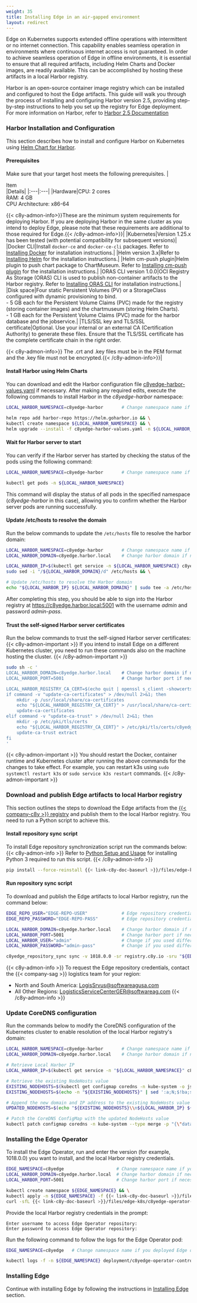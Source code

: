 ```yaml
---
weight: 35
title: Installing Edge in an air-gapped environment
layout: redirect
---
```


Edge on Kubernetes supports extended offline operations with intermittent or no internet connection. This capability enables seamless operation in environments where continuous internet access is not guaranteed. In order to achieve seamless operation of Edge in offline environments, it is essential to ensure that all required artifacts, including Helm Charts and Docker images, are readily available. This can be accomplished by hosting these artifacts in a local Harbor registry.

Harbor is an open-source container image registry which can be installed and configured to host the Edge artifacts. This guide will walk you through the process of installing and configuring Harbor version 2.5, providing step-by-step instructions to help you set up the registry for Edge deployment. For more information on Harbor, refer to [Harbor 2.5 Documentation](https://goharbor.io/docs/2.5.0/)

### Harbor Installation and Configuration
This section describes how to install and configure Harbor on Kubernetes using [Helm Chart for Harbor](https://artifacthub.io/packages/helm/harbor/harbor/1.9.6).

#### Prerequisites
Make sure that your target host meets the following prerequisites.
|<div style="width:140px">Item</div>|Details|
|:---|:---|
|Hardware|CPU: 2 cores<br>RAM: 4 GB<br>CPU Architecture: x86-64 <p><p>{{< c8y-admon-info>}}These are the minimum system requirements for deploying Harbor. If you are deploying Harbor in the same cluster as you intend to deploy Edge, please note that these requirements are additional to those required for Edge.{{< /c8y-admon-info>}}|
|Kubernetes|Version 1.25.x has been tested (with potential compatibility for subsequent versions)|
|Docker CLI|Install `docker-ce` and `docker-ce-cli` packages. Refer to [Installing Docker](https://docs.docker.com/engine/install/) for installation instructions.|
|Helm version 3.x|Refer to [Installing Helm](https://helm.sh/docs/intro/install/) for the installation instructions.|
|Helm cm-push plugin|Helm plugin to push chart package to ChartMuseum. Refer to [Installing cm-push plugin](https://github.com/chartmuseum/helm-push?tab=readme-ov-file#install) for the installation instructions.|
|ORAS CLI version 1.0.0|OCI Registry As Storage (ORAS) CLI is used to publish non-container artifacts to the Harbor registry. Refer to [Installing ORAS CLI](https://oras.land/docs/installation) for installation instructions.|  
|Disk space|Four static Persistent Volumes (PV) or a StorageClass configured with dynamic provisioning to bind.<br>- 5 GB each for the Persistent Volume Claims (PVC) made for the registry (storing container images) and the chartmuseum (storing Helm Charts).<br>- 1 GB each for the Persistent Volume Claims (PVC) made for the harbor database and the jobservice.|
|TLS/SSL key and TLS/SSL certificate|Optional. Use your internal or an external CA (Certification Authority) to generate these files. Ensure that the TLS/SSL certificate has the complete certificate chain in the right order.<p><p>{{< c8y-admon-info>}} The .crt and .key files must be in the PEM format and the .key file must not be encrypted.{{< /c8y-admon-info>}}|

#### Install Harbor using Helm Charts
You can download and edit the Harbor configuration file [c8yedge-harbor-values.yaml](/files/edge-k8s/c8yedge-harbor-values.yaml) if necessary.
After making any required edits, execute the following commands to install Harbor in the *c8yedge-harbor* namespace:

```bash
LOCAL_HARBOR_NAMESPACE=c8yedge-harbor  		# Change namespace name if necessary

helm repo add harbor-repo https://helm.goharbor.io && \
kubectl create namespace ${LOCAL_HARBOR_NAMESPACE} && \
helm upgrade --install -f c8yedge-harbor-values.yaml -n ${LOCAL_HARBOR_NAMESPACE} c8yedge-harbor harbor-repo/harbor --version 1.9.6
```

#### Wait for Harbor server to start
You can verify if the Harbor server has started by checking the status of the pods using the following command:

```bash
LOCAL_HARBOR_NAMESPACE=c8yedge-harbor 		# Change namespace name if necessary   

kubectl get pods -n ${LOCAL_HARBOR_NAMESPACE}
```
This command will display the status of all pods in the specified namespace (*c8yedge-harbor* in this case), allowing you to confirm whether the Harbor server pods are running successfully.

#### Update /etc/hosts to resolve the domain
Run the below commands to update the `/etc/hosts` file to resolve the harbor domain:

```bash
LOCAL_HARBOR_NAMESPACE=c8yedge-harbor       # Change namespace name if necessary
LOCAL_HARBOR_DOMAIN=c8yedge.harbor.local    # Change harbor domain if necessary

LOCAL_HARBOR_IP=$(kubectl get service -n ${LOCAL_HARBOR_NAMESPACE} c8yedge-harbor-lb -o jsonpath='{.status.loadBalancer.ingress[0].ip}')
sudo sed -i "/${LOCAL_HARBOR_DOMAIN}/d" /etc/hosts && \

# Update /etc/hosts to resolve the Harbor domain
echo "${LOCAL_HARBOR_IP} ${LOCAL_HARBOR_DOMAIN}" | sudo tee -a /etc/hosts
```

After completing this step, you should be able to sign into the Harbor registry at https://c8yedge.harbor.local:5001 with the username *admin* and password *admin-pass*.

#### Trust the self-signed Harbor server certificates
Run the below commands to trust the self-signed Harbor server certificates:
{{< c8y-admon-important >}}
If you intend to install Edge on a different Kubernetes cluster, you need to run these commands also on the machine hosting the cluster.
{{< /c8y-admon-important >}}

```bash
sudo sh -c '
LOCAL_HARBOR_DOMAIN=c8yedge.harbor.local    # Change harbor domain if necessary
LOCAL_HARBOR_PORT=5001                      # Change harbor port if necessary

LOCAL_HARBOR_REGISTRY_CA_CERT=$(echo quit | openssl s_client -showcerts -servername ${LOCAL_HARBOR_DOMAIN} -connect ${LOCAL_HARBOR_DOMAIN}:${LOCAL_HARBOR_PORT}) && \
if command -v "update-ca-certificates" > /dev/null 2>&1; then
	mkdir -p /usr/local/share/ca-certificates
	echo "${LOCAL_HARBOR_REGISTRY_CA_CERT}" > /usr/local/share/ca-certificates/c8yedge-harbor-registry-ca.crt
	update-ca-certificates
elif command -v "update-ca-trust" > /dev/null 2>&1; then
	mkdir -p /etc/pki/tls/certs
	echo "${LOCAL_HARBOR_REGISTRY_CA_CERT}" > /etc/pki/tls/certs/c8yedge-harbor-registry-ca.crt
	update-ca-trust extract
fi
'
```
{{< c8y-admon-important >}}
You should restart the Docker, container runtime and Kubernetes cluster after running the above commands for the changes to take effect. For example, you can restart k3s using `sudo systemctl restart k3s` or `sudo service k3s restart` commands.
{{< /c8y-admon-important >}}

### Download and publish Edge artifacts to local Harbor registry  
This section outlines the steps to download the Edge artifacts from the [{{< company-c8y >}} registry](https://registry.c8y.io/) and publish them to the local Harbor registry. You need to run a Python script to achieve this.

#### Install repository sync script
To install Edge repository synchronization script run the commands below:
{{< c8y-admon-info >}}
Refer to [Python Setup and Usage](https://docs.python.org/3/using/index.html) for installing Python 3 required to run this script.
{{< /c8y-admon-info >}}

```bash
pip install --force-reinstall {{< link-c8y-doc-baseurl >}}/files/edge-k8s/c8yedge_repository_sync-1018.0.0-py3-none-any.whl
```

#### Run repository sync script
To download and publish the Edge artifacts to local Harbor registry, run the command below:

```bash
EDGE_REPO_USER="EDGE-REPO-USER"             # Edge repository credentials can be obtained from the {{< company-sag >}} logistics team for your region
EDGE_REPO_PASSWORD="EDGE-REPO-PASS"         # Edge repository credentials can be obtained from the {{< company-sag >}} logistics team for your region

LOCAL_HARBOR_DOMAIN=c8yedge.harbor.local    # Change harbor domain if necessary
LOCAL_HARBOR_PORT=5001                      # Change harbor port if necessary
LOCAL_HARBOR_USER="admin"                   # Change if you used different credentails while installing the Harbor registry
LOCAL_HARBOR_PASSWORD="admin-pass"          # Change if you used different credentails while installing the Harbor registry

c8yedge_repository_sync sync -v 1018.0.0 -sr registry.c8y.io -sru "${EDGE_REPO_USER}" -srp "${EDGE_REPO_PASSWORD}" -tr "${LOCAL_HARBOR_DOMAIN}:${LOCAL_HARBOR_PORT}" -tru "${LOCAL_HARBOR_USER}" -trp "${LOCAL_HARBOR_PASSWORD}" --dryrun False
```

{{< c8y-admon-info >}}
To request the Edge repository credentials, contact the {{< company-sag >}} logistics team for your region:
* North and South America: LogisSrvus@softwareagusa.com
* All Other Regions: LogisticsServiceCenterGER@softwareag.com
{{< /c8y-admon-info >}}

### Update CoreDNS configuration
Run the commands below to modify the CoreDNS configuration of the Kubernetes cluster to enable resolution of the local Harbor registry's domain:
```bash
LOCAL_HARBOR_NAMESPACE=c8yedge-harbor       # Change namespace name if necessary
LOCAL_HARBOR_DOMAIN=c8yedge.harbor.local    # Change harbor domain if necessary

# Retrieve Local Harbor IP
LOCAL_HARBOR_IP=$(kubectl get service -n "${LOCAL_HARBOR_NAMESPACE}" c8yedge-harbor-lb -o jsonpath="{.status.loadBalancer.ingress[0].ip}")

# Retrieve the existing NodeHosts value
EXISTING_NODEHOSTS=$(kubectl get configmap coredns -n kube-system -o jsonpath='{.data.NodeHosts}')
EXISTING_NODEHOSTS=$(echo -n "${EXISTING_NODEHOSTS}" | sed ':a;N;$!ba;s/\n/\\n/g')

# Append the new domain and IP address to the existing NodeHosts value
UPDATED_NODEHOSTS=$(echo "${EXISTING_NODEHOSTS}\\n${LOCAL_HARBOR_IP} ${LOCAL_HARBOR_DOMAIN}")

# Patch the CoreDNS ConfigMap with the updated NodeHosts value
kubectl patch configmap coredns -n kube-system --type merge -p "{\"data\":{\"NodeHosts\":\"${UPDATED_NODEHOSTS}\"}}"
```

### Installing the Edge Operator
To install the Edge Operator, run and enter the version (for example, 1018.0.0) you want to install, and the local Harbor registry credentials.

```bash
EDGE_NAMESPACE=c8yedge                    # Change namespace name if you want to deploy Edge operator and Edge in a different namespace
LOCAL_HARBOR_DOMAIN=c8yedge.harbor.local  # Change harbor domain if necessary
LOCAL_HARBOR_PORT=5001                    # Change harbor port if necessary

kubectl create namespace ${EDGE_NAMESPACE} && \
kubectl apply -n ${EDGE_NAMESPACE} -f {{< link-c8y-doc-baseurl >}}/files/edge-k8s/custom-environment-variables.yaml && \
curl -sfL {{< link-c8y-doc-baseurl >}}/files/edge-k8s/c8yedge-operator-install.sh -O && bash ./c8yedge-operator-install.sh -n ${EDGE_NAMESPACE} -r ${LOCAL_HARBOR_DOMAIN}:${LOCAL_HARBOR_PORT}
```
Provide the local Harbor registry credentials in the prompt:

```text
Enter username to access Edge Operator repository:  
Enter password to access Edge Operator repository:
```
Run the following command to follow the logs for the Edge Operator pod:
```bash
EDGE_NAMESPACE=c8yedge   # Change namespace name if you deployed Edge operator in a different namespace

kubectl logs -f -n ${EDGE_NAMESPACE} deployment/c8yedge-operator-controller-manager manager
```

### Installing Edge
Continue with installing Edge by following the instructions in [Installing Edge](/edge-k8s/installing-edge-on-k8/#install-edge) section.
